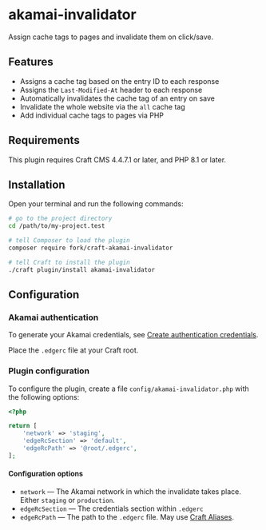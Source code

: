 # akamai-invalidator

Assign cache tags to pages and invalidate them on click/save.

## Features

-   Assigns a cache tag based on the entry ID to each response
-   Assigns the `Last-Modified-At` header to each response
-   Automatically invalidates the cache tag of an entry on save
-   Invalidate the whole website via the `all` cache tag
-   Add individual cache tags to pages via PHP

## Requirements

This plugin requires Craft CMS 4.4.7.1 or later, and PHP 8.1 or later.

## Installation

Open your terminal and run the following commands:

```bash
# go to the project directory
cd /path/to/my-project.test

# tell Composer to load the plugin
composer require fork/craft-akamai-invalidator

# tell Craft to install the plugin
./craft plugin/install akamai-invalidator
```

## Configuration

### Akamai authentication

To generate your Akamai credentials, see [Create authentication credentials](https://techdocs.akamai.com/developer/docs/set-up-authentication-credentials).

Place the `.edgerc` file at your Craft root.

### Plugin configuration

To configure the plugin, create a file `config/akamai-invalidator.php` with the following options:

```php
<?php

return [
    'network' => 'staging',
    'edgeRcSection' => 'default',
    'edgeRcPath' => '@root/.edgerc',
];
```

#### Configuration options

-   `network` — The Akamai network in which the invalidate takes place. Either `staging` or `production`.
-   `edgeRcSection` — The credentials section within `.edgerc`
-   `edgeRcPath` — The path to the `.edgerc` file. May use [Craft Aliases](https://craftcms.com/docs/4.x/config/#aliases).
